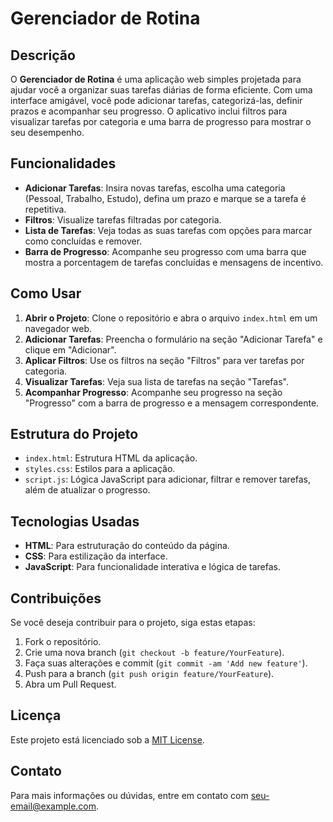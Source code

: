 # Gerenciador de Rotina

## Descrição

O **Gerenciador de Rotina** é uma aplicação web simples projetada para ajudar você a organizar suas tarefas diárias de forma eficiente. Com uma interface amigável, você pode adicionar tarefas, categorizá-las, definir prazos e acompanhar seu progresso. O aplicativo inclui filtros para visualizar tarefas por categoria e uma barra de progresso para mostrar o seu desempenho.

## Funcionalidades

- **Adicionar Tarefas**: Insira novas tarefas, escolha uma categoria (Pessoal, Trabalho, Estudo), defina um prazo e marque se a tarefa é repetitiva.
- **Filtros**: Visualize tarefas filtradas por categoria.
- **Lista de Tarefas**: Veja todas as suas tarefas com opções para marcar como concluídas e remover.
- **Barra de Progresso**: Acompanhe seu progresso com uma barra que mostra a porcentagem de tarefas concluídas e mensagens de incentivo.

## Como Usar

1. **Abrir o Projeto**: Clone o repositório e abra o arquivo `index.html` em um navegador web.
2. **Adicionar Tarefas**: Preencha o formulário na seção "Adicionar Tarefa" e clique em "Adicionar".
3. **Aplicar Filtros**: Use os filtros na seção "Filtros" para ver tarefas por categoria.
4. **Visualizar Tarefas**: Veja sua lista de tarefas na seção "Tarefas".
5. **Acompanhar Progresso**: Acompanhe seu progresso na seção "Progresso" com a barra de progresso e a mensagem correspondente.

## Estrutura do Projeto

- `index.html`: Estrutura HTML da aplicação.
- `styles.css`: Estilos para a aplicação.
- `script.js`: Lógica JavaScript para adicionar, filtrar e remover tarefas, além de atualizar o progresso.

## Tecnologias Usadas

- **HTML**: Para estruturação do conteúdo da página.
- **CSS**: Para estilização da interface.
- **JavaScript**: Para funcionalidade interativa e lógica de tarefas.

## Contribuições

Se você deseja contribuir para o projeto, siga estas etapas:

1. Fork o repositório.
2. Crie uma nova branch (`git checkout -b feature/YourFeature`).
3. Faça suas alterações e commit (`git commit -am 'Add new feature'`).
4. Push para a branch (`git push origin feature/YourFeature`).
5. Abra um Pull Request.

## Licença

Este projeto está licenciado sob a [MIT License](LICENSE).

## Contato

Para mais informações ou dúvidas, entre em contato com [seu-email@example.com](mailto:seu-email@example.com).

